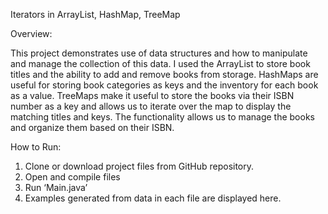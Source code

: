 Iterators in ArrayList, HashMap, TreeMap

Overview:

This project demonstrates use of data structures and how to manipulate and manage the collection of this data. I used the ArrayList to store book titles and the ability to add and remove books from storage. HashMaps are useful for storing book categories as keys and the inventory for each book as a value. TreeMaps make it useful to store the books via their ISBN number as a key and allows us to iterate over the map to display the matching titles and keys. The functionality allows us to manage the books and organize them based on their ISBN. 

How to Run: 


1.	Clone or download project files from GitHub repository.
2.	Open and compile files
3.	Run ‘Main.java’ 
4.	Examples generated from data in each file are displayed here. 
